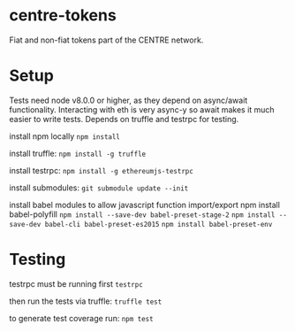# centre-tokens
Fiat and non-fiat tokens part of the CENTRE network. 

# Setup
Tests need node v8.0.0 or higher, as they depend on async/await functionality. Interacting with eth is very async-y so await makes it much easier to write tests.
Depends on truffle and testrpc for testing.

install npm locally
```npm install```

install truffle:
```npm install -g truffle```

install testrpc:
```npm install -g ethereumjs-testrpc```

install submodules:
```git submodule update --init```

install babel modules to allow javascript function import/export
npm install babel-polyfill
```npm install --save-dev babel-preset-stage-2```
```npm install --save-dev babel-cli babel-preset-es2015```
```npm install babel-preset-env```

# Testing
testrpc must be running first
```testrpc```

then run the tests via truffle:
```truffle test```

to generate test coverage run:
```npm test```